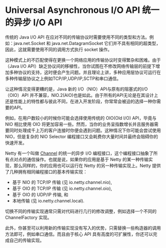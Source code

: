Universal Asynchronous I/O API 统一的异步 I/O API
============

传统的 Java I/O API 在应对不同的传输协议时需要使用不同的类型和方法。例如：java.net.Socket 和 java.net.DatagramSocket 它们并不具有相同的超类型，因此，这就需要使用不同的调用方式执行 socket 操作。

这种模式上的不匹配使得在更换一个网络应用的传输协议时变得繁杂和困难。由于（Java I/O API）缺乏协议间的移植性，当你试图在不修改网络传输层的前提下增加多种协议的支持，这时便会产生问题。并且理论上讲，多种应用层协议可运行在多种传输层协议之上例如TCP/IP,UDP/IP,SCTP和串口通信。

让这种情况变得更糟的是，Java 新的 I/O（NIO）API与原有的阻塞式的I/O（OIO）API 并不兼容，NIO.2(AIO)也是如此。由于所有的API无论是在其设计上还是性能上的特性都与彼此不同，在进入开发阶段，你常常会被迫的选择一种你需要的API。

例如，在用户数较小的时候你可能会选择使用传统的 OIO(Old I/O) API，毕竟与 NIO 相比使用 OIO 将更加容易一些。然而，当你的业务呈指数增长并且服务器需要同时处理成千上万的客户连接时你便会遇到问题。这种情况下你可能会尝试使用 NIO，但是复杂的 NIO Selector 编程接口又会耗费你大量时间并最终会阻碍你的快速开发。

Netty 有一个叫做 [Channel](http://netty.io/4.0/api/io/netty/channel/package-summary.html#package_description) 的统一的异步 I/O 编程接口，这个编程接口抽象了所有点对点的通信操作。也就是说，如果你的应用是基于 Netty 的某一种传输实现，那么同样的，你的应用也可以运行在 Netty 的另一种传输实现上。Netty 提供了几种拥有相同编程接口的基本传输实现：

* 基于 NIO 的 TCP/IP 传输 (见 io.netty.channel.nio),
* 基于 OIO 的 TCP/IP 传输 (见 io.netty.channel.oio),
* 基于 OIO 的 UDP/IP 传输, 和
* 本地传输 (见 io.netty.channel.local).

切换不同的传输实现通常只需对代码进行几行的修改调整，例如选择一个不同的 ChannelFactory 实现。

此外，你甚至可以利用新的传输实现没有写入的优势，只需替换一些构造器的调用方法即可，例如串口通信。而且由于核心 API 具有高度的可扩展性，你还可以完成自己的传输实现。